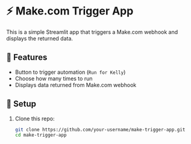 # ⚡ Make.com Trigger App

This is a simple Streamlit app that triggers a Make.com webhook and displays the returned data.

## 🚀 Features
- Button to trigger automation (`Run for Kelly`)
- Choose how many times to run
- Displays data returned from Make.com webhook

## 🔧 Setup
1. Clone this repo:
   ```bash
   git clone https://github.com/your-username/make-trigger-app.git
   cd make-trigger-app
